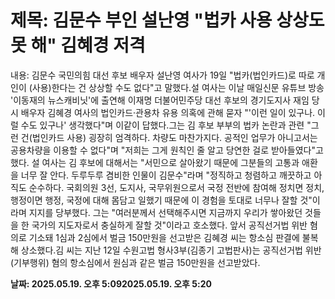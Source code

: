 # **제목: 김문수 부인 설난영 "법카 사용 상상도 못 해" 김혜경 저격**

  내용: 김문수 국민의힘 대선 후보 배우자 설난영 여사가 19일 "법카(법인카드)로 따로 개인이 (사용)한다는 건 상상할 수도 없다"고 말했다.설 여사는 이날 매일신문 유튜브 방송 '이동재의 뉴스캐비닛'에 출연해 이재명 더불어민주당 대선 후보의 경기도지사 재임 당시 배우자 김혜경 여사의 법인카드·관용차 유용 의혹에 관해 묻자 "'이런 일이 있구나. 이럴 수도 있구나' 생각했다"며 이같이 답했다.그는 김 후보 부부의 법카 논란과 관련 "그런 건(법인카드 사용) 굉장히 엄격하다. 차량도 마찬가지다. 공적인 업무가 아니고서는 공용차량을 이용할 수 없다"며 "저희는 그게 원칙인 줄 알고 당연한 걸로 받아들였다"고 했다. 설 여사는 김 후보에 대해서는 "서민으로 살아왔기 때문에 그분들의 고통과 애환을 너무 잘 안다. 두루두루 겸비한 인물이 김문수"라며 "정직하고 청렴하고 깨끗하고 아직도 순수하다. 국회의원 3선, 도지사, 국무위원으로서 국정 전반에 참여해 정치면 정치, 행정이면 행정, 국정에 대해 몸담고 일했기 때문에 이 경험을 토대로 너무나 잘할 것"이라며 지지를 당부했다. 그는 "여러분께서 선택해주시면 지금까지 우리가 쌓아왔던 것들을 한 국가의 지도자로서 충실하게 잘할 것"이라고 호소했다. 앞서 공직선거법 위반 혐의로 기소돼 1심과 2심에서 벌금 150만원을 선고받은 김혜경 씨는 항소심 판결에 불복해 상소했다.김 씨는 지난 12일 수원고법 형사3부(김종기 고법판사)는 공직선거법 위반(기부행위) 혐의 항소심에서 원심과 같은 벌금 150만원을 선고받았다.

  **날짜: 2025.05.19. 오후 5:092025.05.19. 오후 5:20**